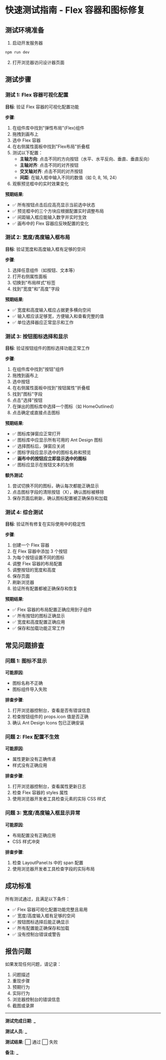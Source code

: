 # 快速测试指南 - Flex 容器和图标修复

## 测试环境准备

1. 启动开发服务器

```bash
npm run dev
```

2. 打开浏览器访问设计器页面

## 测试步骤

### 测试 1: Flex 容器可视化配置

**目标**: 验证 Flex 容器的可视化配置功能

**步骤**:

1. 在组件库中找到"弹性布局"(Flex)组件
2. 拖拽到画布上
3. 选中 Flex 容器
4. 在右侧属性面板中找到"Flex布局"折叠框
5. 测试以下配置：
   - **主轴方向**: 点击不同的方向按钮（水平、水平反向、垂直、垂直反向）
   - **主轴对齐**: 点击不同的对齐按钮
   - **交叉轴对齐**: 点击不同的对齐按钮
   - **间距**: 在输入框中输入不同的数值（如 0, 8, 16, 24）
6. 观察预览框中的实时效果变化

**预期结果**:

- ✅ 所有按钮点击后应高亮显示当前选中状态
- ✅ 预览框中的三个方块应根据配置实时调整布局
- ✅ 间距输入框应能输入数字并实时生效
- ✅ 画布中的 Flex 容器应反映配置的变化

### 测试 2: 宽度/高度输入框布局

**目标**: 验证宽度和高度输入框有足够的空间

**步骤**:

1. 选择任意组件（如按钮、文本等）
2. 打开右侧属性面板
3. 切换到"布局样式"标签
4. 找到"宽度"和"高度"字段

**预期结果**:

- ✅ 宽度和高度输入框应占据更多横向空间
- ✅ 输入框应该足够宽，方便输入和查看完整的值
- ✅ 单位选择器应正常显示和工作

### 测试 3: 按钮图标选择和显示

**目标**: 验证按钮组件的图标选择功能正常工作

**步骤**:

1. 在组件库中找到"按钮"组件
2. 拖拽到画布上
3. 选中按钮
4. 在右侧属性面板中找到"按钮属性"折叠框
5. 找到"图标"字段
6. 点击"选择"按钮
7. 在弹出的图标库中选择一个图标（如 HomeOutlined）
8. 点击确定或直接点击图标

**预期结果**:

- ✅ 图标库弹窗应正常打开
- ✅ 图标库中应显示所有可用的 Ant Design 图标
- ✅ 选择图标后，弹窗应关闭
- ✅ 图标字段应显示选中的图标名称和预览
- ✅ **画布中的按钮应立即显示选中的图标**
- ✅ 图标应显示在按钮文本的左侧

**额外测试**:

1. 尝试切换不同的图标，确认每次都能正确显示
2. 点击图标字段的清除按钮（X），确认图标被移除
3. 保存页面后刷新，确认图标配置被正确保存和加载

### 测试 4: 综合测试

**目标**: 验证所有修复在实际使用中的稳定性

**步骤**:

1. 创建一个 Flex 容器
2. 在 Flex 容器中添加 3 个按钮
3. 为每个按钮设置不同的图标
4. 调整 Flex 容器的布局配置
5. 调整按钮的宽度和高度
6. 保存页面
7. 刷新浏览器
8. 验证所有配置都被正确保存和恢复

**预期结果**:

- ✅ Flex 容器的布局配置正确应用到子组件
- ✅ 所有按钮的图标正确显示
- ✅ 宽度和高度配置正确应用
- ✅ 保存和加载功能正常工作

## 常见问题排查

### 问题 1: 图标不显示

**可能原因**:

- 图标名称不正确
- 图标组件导入失败

**排查步骤**:

1. 打开浏览器控制台，查看是否有错误信息
2. 检查按钮组件的 props.icon 值是否正确
3. 确认 Ant Design Icons 包已正确安装

### 问题 2: Flex 配置不生效

**可能原因**:

- 属性更新没有正确传递
- 样式没有正确应用

**排查步骤**:

1. 打开浏览器控制台，查看属性更新日志
2. 检查 Flex 容器的 styles 属性
3. 使用浏览器开发者工具检查元素的实际 CSS 样式

### 问题 3: 宽度/高度输入框显示异常

**可能原因**:

- 布局配置没有正确应用
- CSS 样式冲突

**排查步骤**:

1. 检查 LayoutPanel.ts 中的 span 配置
2. 使用浏览器开发者工具检查字段的实际布局

## 成功标准

所有测试通过，且满足以下条件：

- ✅ Flex 容器可视化配置功能完整且易用
- ✅ 宽度/高度输入框有足够的空间
- ✅ 按钮图标选择后能正确显示
- ✅ 所有配置能正确保存和加载
- ✅ 没有控制台错误或警告

## 报告问题

如果发现任何问题，请记录：

1. 问题描述
2. 重现步骤
3. 预期行为
4. 实际行为
5. 浏览器控制台的错误信息
6. 截图或录屏

---

**测试完成日期**: ******\_******

**测试人员**: ******\_******

**测试结果**: ⬜ 通过 ⬜ 失败

**备注**: ******\_******
